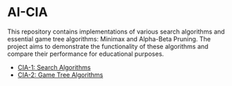 # AI-CIA
This repository contains implementations of various search algorithms and essential game tree algorithms: Minimax and Alpha-Beta Pruning. The project aims to demonstrate the functionality of these algorithms and compare their performance for educational purposes.

- [CIA-1: Search Algorithms](#cia-1)
- [CIA-2: Game Tree Algorithms](#cia-2)
